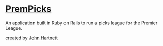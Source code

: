 # [PremPicks](http://prempicks.herokuapp.com/)

An application built in Ruby on Rails to run a picks league for the Premier League. 

created by [John Hartnett](https://jjhv.me)
